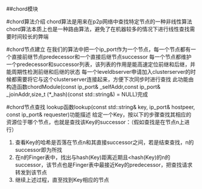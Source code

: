 ##chord模块

#chord算法介绍
chord算法是用来在p2p网络中查找特定节点的一种非线性算法
chord算法本质上也是一种路由算法，避免了在机器较多的情况下进行线性查找需要时间较长的弊端

#chord节点建立
在我们的算法中把一个ip_port作为一个节点，每一个节点都有一个直接前继节点predecessor和一个直接后继节点successor
每一个节点都维护一个predecessor和successor列表，该列表的作用是能高速定位前继和后继，并能周期性检測前继和后继的状态
每一个leveldbserver申请加入clusterserver的时候都需要将它与这个clusterserver连接起来，方便下次同步时进行查找
此功能由构造函数chordModule(const ip_port& _selfAddr,const ip_port& _joinAddr,size_t (*_hash)(const std::string&) = NULL)完成

#chord节点查找
lookup函数lookup(const std::string& key, ip_port& hostpeer, const ip_port& requester)功能描述
给定一个Key，按以下的步骤查找其相应的资源位于哪个节点，也就是查找该Key的successor：（假如查找是在节点n上进行）
1. 查看Key的哈希是否落在节点n和其直接successor之间，若是结束查找，n的successor即为所找
2. 在n的Finger表中，找出与hash(Key)距离近期且<hash(Key)的n的successor，该节点也是Finger表中最接近Key的predecessor，把查找请求转发到该节点
3. 继续上述过程，直至找到Key相应的节点